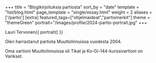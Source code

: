 +++
title = "Blogikirjoituksia partiosta"
sort_by = "date"
template = "list/blog.html"
page_template = "single/essay.html"
weight = 2
aliases = ['/partio']
[extra]
featured_tags=["ohjelmaideat","partiomerkit"]
theme = "themeGreen"
portrait="/images/profile/2024-partio-portrait.jpg"
+++

Lauri Tervonen{{ portrait() }}

Olen harrastanut partiota Muuttolinnuissa vuodesta 2004. 

Oma vartioni Muuttolinnuissa oli Tikat ja
Ko-Gi-144-kurssivartioni on Varikset.